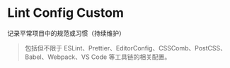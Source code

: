 # Lint Config Custom

记录平常项目中的规范或习惯（持续维护）

> 包括但不限于 ESLint、Prettier、EditorConfig、CSSComb、PostCSS、Babel、Webpack、VS Code 等工具链的相关配置。